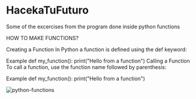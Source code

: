 # HacekaTuFuturo
Some of the excercises from the program done inside python functions

HOW TO MAKE FUNCTIONS? 

Creating a Function
In Python a function is defined using the def keyword:

Example
def my_function():
  print("Hello from a function")
Calling a Function
To call a function, use the function name followed by parenthesis:

Example
def my_function():
  print("Hello from a function")

![python-functions](https://user-images.githubusercontent.com/105234125/208421429-8c7f152c-2537-4caf-9117-22996c8c7f69.jpg)
